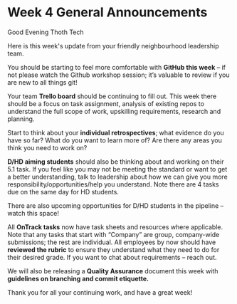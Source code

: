 # Week 4 General Announcements

Good Evening Thoth Tech

Here is this week's update from your friendly neighbourhood leadership team.

You should be starting to feel more comfortable with **GitHub this week** – if not please watch the Github workshop session; it’s valuable to review if you are new to all things git!

Your team **Trello board** should be continuing to fill out. This week there should be a focus on task assignment, analysis of existing repos to understand the full scope of work, upskilling requirements, research and planning.

Start to think about your **individual retrospectives**; what evidence do you have so far? What do you want to learn more of? Are there any areas you think you need to work on?

**D/HD aiming students** should also be thinking about and working on their 5.1 task. If you feel like you may not be meeting the standard or want to get a better understanding, talk to leadership about how we can give you more responsibility/opportunities/help you understand. Note there are 4 tasks due on the same day for HD students.

There are also upcoming opportunities for D/HD students in the pipeline – watch this space!

All **OnTrack tasks** now have task sheets and resources where applicable. Note that any tasks that start with “Company” are group, company-wide submissions; the rest are individual. All employees by now should have **reviewed the rubric** to ensure they understand what they need to do for their desired grade. If you want to chat about requirements – reach out.

We will also be releasing a **Quality Assurance** document this week with **guidelines on branching and commit etiquette.**

Thank you for all your continuing work, and have a great week!
